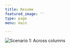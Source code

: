 ```yaml
---
title: Resume
featured_image: ''
type: page
menu: main

---
```


![Scenario 1: Across columns](/MillerBen.jpg)